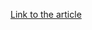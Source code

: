 [Link to the article](https://cybersecuritynews.com/linux-boot-vulnerability-allows-bypass-of-secure-boot-protections/)
